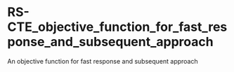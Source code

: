# RS-CTE_objective_function_for_fast_response_and_subsequent_approach
An objective function for fast response and subsequent approach
